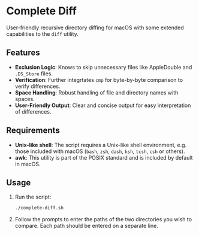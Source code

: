 # Complete Diff

User-friendly recursive directory diffing for macOS with some extended capabilities to the `diff` utility.

## Features

- **Exclusion Logic**: Knows to skip unnecessary files like AppleDouble and `.DS_Store` files.
- **Verification**: Further integrtates `cmp` for byte-by-byte comparison to verify differences.
- **Space Handling**: Robust handling of file and directory names with spaces.
- **User-Friendly Output**: Clear and concise output for easy interpretation of differences.

## Requirements

- **Unix-like shell**: The script requires a Unix-like shell environment, e.g. those included with macOS (`bash`, `zsh`, `dash`, `ksh`, `tcsh`, `csh` or others).
- **awk**: This utility is part of the POSIX standard and is included by default in macOS.

## Usage

1. Run the script:
   ```bash
   ./complete-diff.sh
   ```

2. Follow the prompts to enter the paths of the two directories you wish to compare. Each path should be entered on a separate line.

